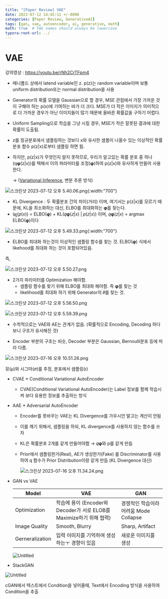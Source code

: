 ```yaml
---
title: "[Paper Review] VAE"
date: 2023-07-12 14:45:11 +/-0000
categories: [Paper Review, GenerativeAI]
tags: [gan, vae, autoencoder, ai, generative, math]   
math: true  # TAG names should always be lowercase
typora-root-url: ../
---
```


# VAE

강의영상 : https://youtu.be/rNh2CrTFpm4

* 매니폴드 상에서 latend variable인 z. p(z)는 random variable이며 보통 uniform distribution또는 normal distribution을 사용

* Generator의 확률 모델을 Gaussian으로 할 경우, MSE 관점에서 가장 가까운 것이 구해야 하는 p(x)에 기여하는 바가 더 크다. MSE가 더 작은 이미지가 의미적으로 더 가까운 경우가 아닌 이미지들이 많기 때문에 올바른 확률값을 구하기 어렵다.

* Uniform Sampling으로 학습을 그냥 시킬 경우, MSE가 작은 잘못된 결과에 대한 확률이 도출됨.

* z를 정규분포에서 샘플링하는 것보다 x와 유사한 샘플이 나올수 있는 이상적인 확률분포 함수 p(z|x)로부터 샘플링 하면 됨. 
* 하지만, p(z|x)가 무엇인지 알지 못하므로, 우리가 알고있는 확률 분포 중 하나(q𝛗(z|x))를 택해서 이의 파라미터를 조정(𝛗)하여 p(z\|x)와 유사하게 만들어 사용한다. 
  
    -> ([Variational Inference](https://ratsgo.github.io/generative%20model/2017/12/19/vi/), 변분 추론 방식)

![스크린샷 2023-07-12 오후 5.40.06.png](/assets/img/VAE/Relationship.png){:width:"700"}


* KL Divergence : 두 확률분포 간의 차이(거리) 이며, 여기서는 p(z|x)를 모르기 때문에, KL을 최소화하는 대신, ELBO를 최대화하는 𝛗를 찾는다.
* ㏒(𝑝(𝑥)) = ELBO(𝛗) + KL(𝑞𝛗(𝑧|𝑥) | 𝑝(𝑧|𝑥)) 이며, 𝑞𝛗(𝑧|𝑥) = argmax ELBO(𝛗)이다
  

![스크린샷 2023-07-12 오후 5.49.33.png](/assets/img/VAE/ELBO.png){:width:"700"}
    
* ELBO를 최대화 하는것이 이상적인 샘플링 함수를 찾는 것. ELBO(𝛗) 식에서 likehood를 최대화 하는 것이 포함되어있음.

즉, 

![스크린샷 2023-07-12 오후 5.50.27.png](/assets/img/VAE/1.png)

* 2가지 파라미터를 Optimization 해야함.
    * 샘플링 함수를 찾기 위해 ELBO를 최대화 해야함. 즉 𝛗를 찾는 것
    * likelihood를 최대화 하기 위해 Generator의 𝜃를 찾는 것.

![스크린샷 2023-07-12 오후 5.56.50.png](/assets/img/VAE/2.png)

![스크린샷 2023-07-12 오후 5.59.39.png](/assets/img/VAE/3.png)

* 수학적으로는 VAE와 AE는 관계가 없음. (확률적으로 Encoding, Decoding 하다보니 구조가 유사해진 것)

* Encoder 부분의 구조는 비슷, Decoder 부분은 Gaussian, Bernoulli분포 등에 따라 다름.

![스크린샷 2023-07-16 오후 10.51.26.png](/assets/img/VAE/4.png)

뮤(μ)와 시그마(𝜎)를 추정, 분포에서 샘플링(𝜖)

* CVAE * Conditional Variational AutoEncoder
    * CVAE(Conditional Variational AutoEncoder)는 Label 정보를 함께 학습시켜 보다 유용한 정보를 추출하는 방식

* AAE * Adversarial AutoEncoder
    * Encoder를 못바꾸는 VAE는 KL Divergence를 가우시안 말고는 계산이 안됨
    * 이를 깨기 위해서, 샘플링을 하되, KL divergence를 사용하지 않는 함수를 쓰자
    * KL은 확률분포 2개를 같게 만들어야함 → 𝑞𝛗와 p를 같게 만듬
    * Prior에서 샘플링한거(Real), AE가 생성한거(Fake) 를 Discriminator를 사용하여 q 함수가 Prior Distribution이랑 같게 만듬 (KL Divergence 대신)
      
        ![스크린샷 2023-07-16 오후 11.34.24.png](/assets/img/VAE/5.png)
    
* GAN vs VAE
  
  
    | Model | VAE | GAN |
    | --- | --- | --- |
    | Optimization | 학습에 용이 (Encoder와 Decoder가 서로 ELOB를 Maximize하기 위해 협력)| 경쟁적인 학습이라 어려움 Mode Collapse |
    | Image Quality | Smooth, Blurry | Sharp, Artifact |
    | Gerneralization | 입력 이미지를 기억하여 생성하는ㅜ   경향이 있음 | 새로운 이미지를 생성 |
    
    ![Untitled](/assets/img/VAE/Untitled.png)
    
* StackGAN

![Untitled](/assets/img/VAE/Untitled1.png)

cGAN에서 텍스트에서 Condition을 넣어줄때, Text에서 Encoding 방식을 사용하여 Condition을 추출